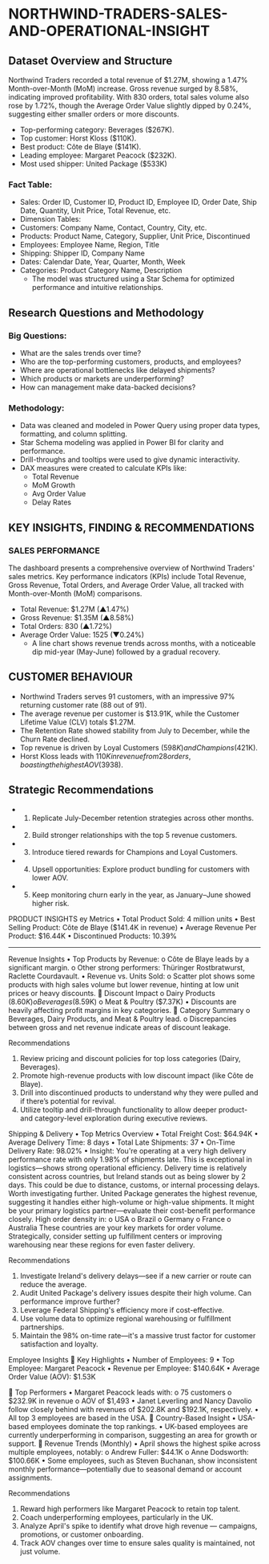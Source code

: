 # NORTHWIND-TRADERS-SALES-AND-OPERATIONAL-INSIGHT

##  Dataset Overview and Structure
Northwind Traders recorded a total revenue of $1.27M, showing a 1.47% Month-over-Month (MoM) increase. Gross revenue surged by 8.58%, indicating improved profitability. With 830 orders, total sales volume also rose by 1.72%, though the Average Order Value slightly dipped by 0.24%, suggesting either smaller orders or more discounts.
* Top-performing category: Beverages ($267K).
* Top customer: Horst Kloss ($110K).
* Best product: Côte de Blaye ($141K).
* Leading employee: Margaret Peacock ($232K).
* Most used shipper: United Package ($533K)
###	Fact Table:
*	Sales: Order ID, Customer ID, Product ID, Employee ID, Order Date, Ship Date, Quantity, Unit Price, Total Revenue, etc.
*	Dimension Tables:
*	Customers: Company Name, Contact, Country, City, etc.
*	Products: Product Name, Category, Supplier, Unit Price, Discontinued
*	Employees: Employee Name, Region, Title
*	Shipping: Shipper ID, Company Name
*	Dates: Calendar Date, Year, Quarter, Month, Week
*	Categories: Product Category Name, Description
    * The model was structured using a Star Schema for optimized performance and intuitive relationships.
## Research Questions and Methodology
### Big Questions:
*	What are the sales trends over time?
*	Who are the top-performing customers, products, and employees?
*	Where are operational bottlenecks like delayed shipments?
*	Which products or markets are underperforming?
* How can management make data-backed decisions?
 ### Methodology:
*	Data was cleaned and modeled in Power Query using proper data types, formatting, and column splitting.
*	Star Schema modeling was applied in Power BI for clarity and performance.
*	Drill-throughs and tooltips were used to give dynamic interactivity.
*	DAX measures were created to calculate KPIs like:
       *	Total Revenue
       *	MoM Growth
       *	Avg Order Value
       *	Delay Rates

## KEY INSIGHTS, FINDING & RECOMMENDATIONS
 ### SALES PERFORMANCE
The dashboard presents a comprehensive overview of Northwind Traders' sales metrics. Key performance indicators (KPIs) include Total Revenue, Gross Revenue, Total Orders, and Average Order Value, all tracked with Month-over-Month (MoM) comparisons.
*	Total Revenue: $1.27M (▲1.47%)
*	Gross Revenue: $1.35M (▲8.58%)
*	Total Orders: 830 (▲1.72%)
*	Average Order Value: 1525 (▼0.24%)
    * A line chart shows revenue trends across months, with a noticeable dip mid-year (May-June) followed by a gradual recovery.

## CUSTOMER BEHAVIOUR
* Northwind Traders serves 91 customers, with an impressive 97% returning customer rate (88 out of 91).
* The average revenue per customer is $13.91K, while the Customer Lifetime Value (CLV) totals $1.27M.
* The Retention Rate showed stability from July to December, while the Churn Rate declined.
* Top revenue is driven by Loyal Customers ($598K) and Champions ($421K).
* Horst Kloss leads with $110K in revenue from 28 orders, boasting the highest AOV ($3938).

## Strategic Recommendations
* 1.	Replicate July-December retention strategies across other months.
* 2.	Build stronger relationships with the top 5 revenue customers.
* 3.	Introduce tiered rewards for Champions and Loyal Customers.
* 4.	Upsell opportunities: Explore product bundling for customers with lower AOV.
* 5.	Keep monitoring churn early in the year, as January–June showed higher risk.

PRODUCT INSIGHTS
ey Metrics
•	Total Product Sold: 4 million units
•	Best Selling Product: Côte de Blaye ($141.4K in revenue)
•	Average Revenue Per Product: $16.44K
•	Discontinued Products: 10.39%
________________________________________
 Revenue Insights
•	Top Products by Revenue:
o	Côte de Blaye leads by a significant margin.
o	Other strong performers: Thüringer Rostbratwurst, Raclette Courdavault.
•	Revenue vs. Units Sold:
o	Scatter plot shows some products with high sales volume but lower revenue, hinting at low unit prices or heavy discounts.
🔹 Discount Impact
o	Dairy Products ($8.60K)
o	Beverages ($8.59K)
o	Meat & Poultry ($7.37K)
•	Discounts are heavily affecting profit margins in key categories.
🔹 Category Summary
o	Beverages, Dairy Products, and Meat & Poultry lead.
o	Discrepancies between gross and net revenue indicate areas of discount leakage.

 Recommendations
1.	Review pricing and discount policies for top loss categories (Dairy, Beverages).
2.	Promote high-revenue products with low discount impact (like Côte de Blaye).
3.	Drill into discontinued products to understand why they were pulled and if there’s potential for revival.
4.	Utilize tooltip and drill-through functionality to allow deeper product- and category-level exploration during executive reviews.

 Shipping & Delivery
•	Top Metrics Overview
•	Total Freight Cost: $64.94K
•	Average Delivery Time: 8 days
•	Total Late Shipments: 37
•	On-Time Delivery Rate: 98.02%
•	 Insight:
You're operating at a very high delivery performance rate with only 1.98% of shipments late. This is exceptional in logistics—shows strong operational efficiency.
Delivery time is relatively consistent across countries, but Ireland stands out as being slower by 2 days. This could be due to distance, customs, or internal processing delays. Worth investigating further.
United Package generates the highest revenue, suggesting it handles either high-volume or high-value shipments. It might be your primary logistics partner—evaluate their cost-benefit performance closely.
High order density in:
o	USA
o	Brazil
o	Germany
o	France
o	Australia
These countries are your key markets for order volume. Strategically, consider setting up fulfillment centers or improving warehousing near these regions for even faster delivery.

 Recommendations
1.	Investigate Ireland's delivery delays—see if a new carrier or route can reduce the average.
2.	Audit United Package's delivery issues despite their high volume. Can performance improve further?
3.	Leverage Federal Shipping's efficiency more if cost-effective.
4.	Use volume data to optimize regional warehousing or fulfillment partnerships.
5.	Maintain the 98% on-time rate—it's a massive trust factor for customer satisfaction and loyalty.

Employee Insights
🔹 Key Highlights
•	Number of Employees: 9
•	Top Employee: Margaret Peacock
•	Revenue per Employee: $140.64K
•	Average Order Value (AOV): $1.53K

🔹 Top Performers
•	Margaret Peacock leads with:
o	75 customers
o	$232.9K in revenue
o	AOV of $1,493
•	Janet Leverling and Nancy Davolio follow closely behind with revenues of $202.8K and $192.1K, respectively.
•	All top 3 employees are based in the USA.
🔹 Country-Based Insight
•	USA-based employees dominate the top rankings.
•	UK-based employees are currently underperforming in comparison, suggesting an area for growth or support.
🔹 Revenue Trends (Monthly)
•	April shows the highest spike across multiple employees, notably:
o	Andrew Fuller: $44.1K
o	Anne Dodsworth: $100.66K
•	Some employees, such as Steven Buchanan, show inconsistent monthly performance—potentially due to seasonal demand or account assignments.

 Recommendations
1.	Reward high performers like Margaret Peacock to retain top talent.
2.	Coach underperforming employees, particularly in the UK.
3.	Analyze April's spike to identify what drove high revenue — campaigns, promotions, or customer onboarding.
4.	Track AOV changes over time to ensure sales quality is maintained, not just volume.



